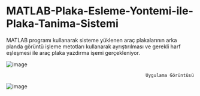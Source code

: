 # MATLAB-Plaka-Esleme-Yontemi-ile-Plaka-Tanima-Sistemi
MATLAB programı kullanarak sisteme yüklenen araç plakalarının arka planda görüntü işleme metotları kullanarak ayrıştırılması ve gerekli harf eşleşmesi ile araç plaka yazdırma işemi gerçekleniyor.

![image](https://github.com/karanizeybek/MATLAB-Plaka-Esleme-Yontemi-ile-Plaka-Tanima-Sistemi/assets/76970557/d4d55b43-287d-4671-b482-8ff4cdfbef42)

                                                        Uygulama Görüntüsü
![image](https://github.com/karanizeybek/MATLAB-Plaka-Esleme-Yontemi-ile-Plaka-Tanima-Sistemi/assets/76970557/2d4b8b31-3835-4fcb-ac73-3c7de47a640f)
